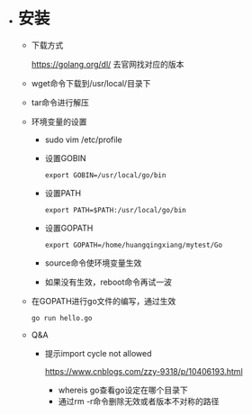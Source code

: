 * # 安装

  * 下载方式

    https://golang.org/dl/ 去官网找对应的版本

  * wget命令下载到/usr/local/目录下

  * tar命令进行解压

  * 环境变量的设置

    * sudo vim /etc/profile

    * 设置GOBIN

      ```shell
      export GOBIN=/usr/local/go/bin
      ```

    * 设置PATH

      ```shell
      export PATH=$PATH:/usr/local/go/bin
      ```

    * 设置GOPATH

      ```shell
      export GOPATH=/home/huangqingxiang/mytest/Go
      ```

    * source命令使环境变量生效

    * 如果没有生效，reboot命令再试一波

  * 在GOPATH进行go文件的编写，通过生效

    ```shell
    go run hello.go
    ```

  * Q&A

    * 提示import cycle not allowed

      https://www.cnblogs.com/zzy-9318/p/10406193.html

      * whereis go查看go设定在哪个目录下
      * 通过rm -r命令删除无效或者版本不对称的路径



